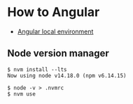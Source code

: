 # How to Angular

* [Angular local environment](https://angular.io/guide/setup-local)

## Node version manager

```
$ nvm install --lts
Now using node v14.18.0 (npm v6.14.15)

$ node -v > .nvmrc
$ nvm use
```

